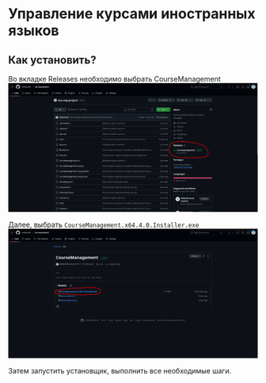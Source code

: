 # Управление курсами иностранных языков

## Как установить?

Во вкладке Releases необходимо выбрать CourseManagement
![Главная страница репозитория](docs/github-home.png)

Далее, выбрать `CourseManagement.x64.4.0.Installer.exe`
![Главная страница репозитория](docs/github-releases.png)

Затем запустить установщик, выполнить все необходимые шаги.
